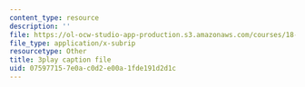 ```yaml
---
content_type: resource
description: ''
file: https://ol-ocw-studio-app-production.s3.amazonaws.com/courses/18-650-statistics-for-applications-fall-2016/075977157e0ac0d2e00a1fde191d2d1c_phbw9r1iUDI.srt
file_type: application/x-subrip
resourcetype: Other
title: 3play caption file
uid: 07597715-7e0a-c0d2-e00a-1fde191d2d1c
---
```

